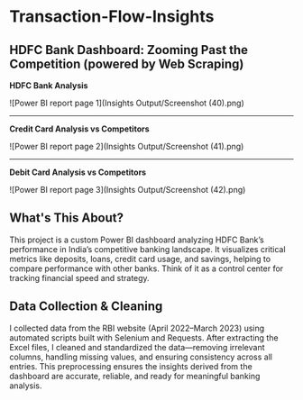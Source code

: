 # Transaction-Flow-Insights

## HDFC Bank Dashboard: Zooming Past the Competition (powered by Web Scraping) 


**HDFC Bank Analysis**

![Power BI report page 1](Insights Output/Screenshot (40).png)

---

**Credit Card Analysis vs Competitors**

![Power BI report page 2](Insights Output/Screenshot (41).png)

---

**Debit Card Analysis vs Competitors**

![Power BI report page 3](Insights Output/Screenshot (42).png)

## What's This About?

This project is a custom Power BI dashboard analyzing HDFC Bank’s performance in India’s competitive banking landscape. It visualizes critical metrics like deposits, loans, credit card usage, and savings, helping to compare performance with other banks. Think of it as a control center for tracking financial speed and strategy.


## Data Collection & Cleaning

I collected data from the RBI website (April 2022–March 2023) using automated scripts built with Selenium and Requests. After extracting the Excel files, I cleaned and standardized the data—removing irrelevant columns, handling missing values, and ensuring consistency across all entries. This preprocessing ensures the insights derived from the dashboard are accurate, reliable, and ready for meaningful banking analysis.